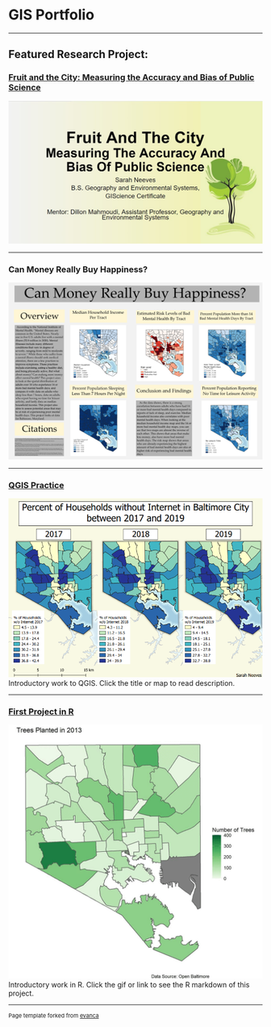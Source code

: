 # GIS Portfolio
---
## Featured Research Project:
### [Fruit and the City: Measuring the Accuracy and Bias of Public Science](/483trees/)
[<img src="483trees/fruitslide.jpg?raw=true"/>](/483trees/)

---
### Can Money Really Buy Happiness?
[<img src="mentalhealth/NEEVES383final.png?raw=true"/>](/mentalhealth/)

---
### [QGIS Practice](/pro/)
[<img src="pro/internet.png?raw=true"/>](/pro/)
Introductory work to QGIS. Click the title or map to read description.

---
### [First Project in R](/project1_486/treemarkdown.html)
[<img src="project1_486/treesplant.gif?raw=true"/>](/project1_486/treemarkdown.html)
Introductory work in R. Click the gif or link to see the R markdown of this project.

---
<p style="font-size:11px">Page template forked from <a href="https://github.com/evanca/quick-portfolio">evanca</a></p>
<!-- Remove above link if you don't want to attibute -->
